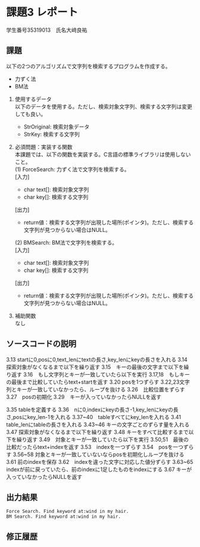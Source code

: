 # 課題3 レポート
学生番号35319013　氏名大﨑良祐


## 課題  

以下の2つのアルゴリズムで文字列を検索するプログラムを作成する。  
- 力ずく法
- BM法

1. 使用するデータ  
以下のデータを使用する。ただし、検索対象文字列、検索する文字列は変更しても良い。  
    - StrOriginal: 検索対象データ
    - StrKey: 検索する文字列

2. 必須問題：実装する関数  
本課題では、以下の関数を実装する。C言語の標準ライブラリは使用しないこと。  
    (1) ForceSearch: 力ずく法で文字列を検索する。  
    [入力]  
    - char text[]: 検索対象文字列  
    - char key[]: 検索する文字列  

    [出力]  
    - return値：検索する文字列が出現した場所(ポインタ)。ただし、検索する文字列が見つからない場合はNULL。  

    (2) BMSearch: BM法で文字列を検索する。  
    [入力]  
    - char text[]: 検索対象文字列  
    - char key[]: 検索する文字列  
 
    [出力]  
    - return値：検索する文字列が出現した場所(ポインタ)。ただし、検索する文字列が見つからない場合はNULL。  

3. 補助関数  
なし

## ソースコードの説明
3.13 startに0,posに0,text_lenにtextの長さ,key_lenにkeyの長さを入れる
3.14　探索対象がなくなるまで以下を繰り返す
3.15　キーの最後の文字まで以下を繰り返す
3.16　もし文字列とキーが一致していたら以下を実行
3.17,18　もしキーの最後まで比較していたらtext+startを返す
3.20 posを1つずらす
3.22,23文字列とキーが一致していなかったら、ループを抜ける
3.26　比較位置をずらす
3.27　posの初期化
3.29　キーが入っていなかったらNULLを返す

3.35 tableを定義する
3.36　nに0,indexにkeyの長さ-1,key_lenにkeyの長さ,posにkey_len-1を入れる
3.37~40　tableすべてにkey_lenを入れる
3.41 table_lenにtableの長さを入れる
3.43~46 キーの文字ごとのずらす量を入れる
3.47 探索対象がなくなるまで以下を繰り返す
3.48 キーをすべて比較するまで以下を繰り返す
3.49　対象とキーが一致していたら以下を実行
3.50,51　最後の比較だったらtext+indexを返す
3.53　indexを一つずらす
3.54　posを一つずらす
3.56~58 対象とキーが一致していないならposを初期化しループを抜ける
3.61 前のindexを保存
3.62　indexを違った文字に対応した値分ずらす
3.63~65 indexが前に戻っていたら、前のindexに1足したものをindexにする
3.67 キーが入っていなかったらNULLを返す


## 出力結果

```
Force Search. Find keyword at:wind in my hair.
BM Search. Find keyword at:wind in my hair.
```

## 修正履歴

